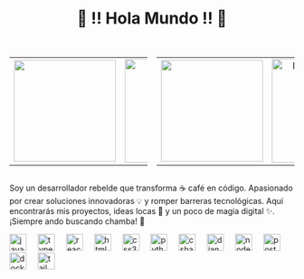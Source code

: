 <h1 align="center">👾 !! Hola Mundo !! 👾</h1>
<br clear="both">

<div align="center" style="display: flex; flex-direction: row; justify-content: center; align-items: center; gap: 1rem;">
    <table align="center" style="width: 100%;border-collapse: collapse; border: none; ">
        <tr>
            <td style="text-align: left; border: none;">
                <img height="180" src="https://media3.giphy.com/media/v1.Y2lkPTc5MGI3NjExbTFsMjI5NjhiN3Nsb3R1MTduNG5jYmdzcHdhN2s1NGptdTNlNWFucyZlcD12MV9pbnRlcm5hbF9naWZfYnlfaWQmY3Q9Zw/bGgsc5mWoryfgKBx1u/giphy.gif" />
            </td>
            <td style="text-align: center;">
                <img height="184" src="https://github-readme-stats.vercel.app/api?username=K2uci&hide_title=false&hide_rank=false&show_icons=true&include_all_commits=true&count_private=true&disable_animations=false&theme=dracula&locale=en&hide_border=false&order=1" alt="stats graph" />
            </td>
            <td style="text-align: right;">
                <img height="180" src="https://media4.giphy.com/media/v1.Y2lkPTc5MGI3NjExYWlmZ2d4Nmx1cXZqbDZnZG8yM2cwNmN0eDFlbXVtcWowdjYzOWRwdyZlcD12MV9pbnRlcm5hbF9naWZfYnlfaWQmY3Q9Zw/0lGd2OXXHe4tFhb7Wh/giphy.gif" />
            </td>
        </tr>
    </table>
    <table align="center" style="width: 100%;" border="0">
        <tr>
            <td style="text-align: left;">
                <img height="180" src="https://media3.giphy.com/media/v1.Y2lkPTc5MGI3NjExbTFsMjI5NjhiN3Nsb3R1MTduNG5jYmdzcHdhN2s1NGptdTNlNWFucyZlcD12MV9pbnRlcm5hbF9naWZfYnlfaWQmY3Q9Zw/bGgsc5mWoryfgKBx1u/giphy.gif" />
            </td>
            <td style="text-align: center;">
                <img height="184" src="https://github-readme-stats.vercel.app/api/top-langs?username=K2uci&locale=en&hide_title=false&layout=compact&card_width=320&langs_count=5&theme=dracula&hide_border=false&order=2" alt="languages graph" />
            </td>
            <td style="text-align: right;">
                <img height="180" src="https://media3.giphy.com/media/v1.Y2lkPTc5MGI3NjExbTFsMjI5NjhiN3Nsb3R1MTduNG5jYmdzcHdhN2s1NGptdTNlNWFucyZlcD12MV9pbnRlcm5hbF9naWZfYnlfaWQmY3Q9Zw/bGgsc5mWoryfgKBx1u/giphy.gif" />
            </td>
        </tr>
    </table>
</div>


<p align="left">Soy un desarrollador rebelde que transforma ☕ café en código. Apasionado por crear soluciones
    innovadoras 💡 y romper barreras tecnológicas. Aquí encontrarás mis proyectos, ideas locas 🤪 y un poco de magia
    digital ✨. ¡Siempre ando buscando chamba! 🚀</p>


<div align="left">
    <img src="https://cdn.jsdelivr.net/gh/devicons/devicon/icons/javascript/javascript-original.svg" height="30"
        alt="javascript logo" />
    <img width="12" />
    <img src="https://cdn.jsdelivr.net/gh/devicons/devicon/icons/typescript/typescript-original.svg" height="30"
        alt="typescript logo" />
    <img width="12" />
    <img src="https://cdn.jsdelivr.net/gh/devicons/devicon/icons/react/react-original.svg" height="30"
        alt="react logo" />
    <img width="12" />
    <img src="https://cdn.jsdelivr.net/gh/devicons/devicon/icons/html5/html5-original.svg" height="30"
        alt="html5 logo" />
    <img width="12" />
    <img src="https://cdn.jsdelivr.net/gh/devicons/devicon/icons/css3/css3-original.svg" height="30" alt="css3 logo" />
    <img width="12" />
    <img src="https://cdn.jsdelivr.net/gh/devicons/devicon/icons/python/python-original.svg" height="30"
        alt="python logo" />
    <img width="12" />
    <img src="https://cdn.jsdelivr.net/gh/devicons/devicon/icons/csharp/csharp-original.svg" height="30"
        alt="csharp logo" />
    <img width="12" />
    <img src="https://cdn.jsdelivr.net/gh/devicons/devicon/icons/django/django-plain.svg" height="30"
        alt="django logo" />
    <img width="12" />
    <img src="https://cdn.jsdelivr.net/gh/devicons/devicon/icons/nodejs/nodejs-original.svg" height="30"
        alt="nodejs logo" />
    <img width="12" />
    <img src="https://cdn.jsdelivr.net/gh/devicons/devicon/icons/postgresql/postgresql-original.svg" height="30"
        alt="postgresql logo" />
    <img width="12" />
    <img src="https://skillicons.dev/icons?i=docker" height="30" alt="docker logo" />
    <img width="12" />
    <img src="https://cdn.simpleicons.org/tailwindcss/06B6D4" height="30" alt="tailwindcss logo" />
</div>

###
